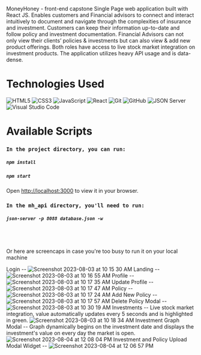 MoneyHoney - front-end capstone Single Page web application built with React JS. Enables customers and Financial advisors to connect and interact intuitively to document and navigate through the complexities of insurance and investment.
Customers can keep their information up-to-date and follow policy and investment documentation. 
Financial Advisors can not only view their clients’ policies & investments but can also view & add new product offerings. Both roles have access to live stock market integration on investment products. The application utilizes heavy API usage and is data-dense.

# Technologies Used

 ![HTML5](https://img.shields.io/badge/html5%20-%23E34F26.svg?&style=for-the-badge&logo=html5&logoColor=white) ![CSS3](https://img.shields.io/badge/css3%20-%231572B6.svg?&style=for-the-badge&logo=css3&logoColor=white) ![JavaScript](https://img.shields.io/badge/javascript%20-%23323330.svg?&style=for-the-badge&logo=javascript&logoColor=%23F7DF1E) ![React](https://img.shields.io/badge/react%20-%2320232a.svg?&style=for-the-badge&logo=react&logoColor=%2361DAFB) ![Git](https://img.shields.io/badge/git%20-%23F05033.svg?&style=for-the-badge&logo=git&logoColor=white) ![GitHub](https://img.shields.io/badge/github%20-%23121011.svg?&style=for-the-badge&logo=github&logoColor=white) ![JSON Server](https://img.shields.io/badge/JSON_Server%20-%232a2e2a.svg?&style=for-the-badge&logo=JSON&logoColor=white) ![Visual Studio Code](https://img.shields.io/badge/VSCode%20-%23007ACC.svg?&style=for-the-badge&logo=visual-studio-code&logoColor=white)

# Available Scripts

### `In the project directory, you can run:`

##### `npm install`
##### `npm start`

Open [http://localhost:3000](http://localhost:3000) to view it in your browser.

### `In the mh_api directory, you'll need to run:`
##### `json-server -p 8088 database.json -w`

<br>
<br>

Or here are screencaps in case you're too busy to run it on your local machine

Login --
![Screenshot 2023-08-03 at 10 15 30 AM](https://github.com/jonathanvanduyne/capstone_money-honeys/assets/126512504/a282ce66-c772-4c25-80af-dd233f9a09fc)
Landing --
![Screenshot 2023-08-03 at 10 16 55 AM](https://github.com/jonathanvanduyne/capstone_money-honeys/assets/126512504/13fca13d-a17c-4589-b7a3-b7b0035e2fb1)
Profile --
![Screenshot 2023-08-03 at 10 17 35 AM](https://github.com/jonathanvanduyne/capstone_money-honeys/assets/126512504/18df5973-359b-431c-94cf-e0e94716c3bf)
Update Profile --
![Screenshot 2023-08-03 at 10 17 47 AM](https://github.com/jonathanvanduyne/capstone_money-honeys/assets/126512504/5a3b290a-8938-4f81-96e4-4e1686b0569c)
Policy --
![Screenshot 2023-08-03 at 10 17 24 AM](https://github.com/jonathanvanduyne/capstone_money-honeys/assets/126512504/2145052b-3c07-4cf8-8f67-5ba8e3efb614)
Add New Policy --
![Screenshot 2023-08-03 at 10 17 57 AM](https://github.com/jonathanvanduyne/capstone_money-honeys/assets/126512504/8f22a7dc-e27f-4c95-abb7-a9b928fffc23)
Delete Policy Modal --
![Screenshot 2023-08-03 at 10 30 19 AM](https://github.com/jonathanvanduyne/capstone_money-honeys/assets/126512504/f6608400-f56b-4725-8572-44b524330533)
Investments -- Live stock market integration, value automatically updates every 5 seconds and is highlighted in green.
![Screenshot 2023-08-03 at 10 18 34 AM](https://github.com/jonathanvanduyne/capstone_money-honeys/assets/126512504/5c7827a7-b35a-4b4a-8de9-c1a0edda96ba)
Investment Graph Modal -- Graph dynamically begins on the investment date and displays the investment's value on every day the market is open.
![Screenshot 2023-08-04 at 12 08 04 PM](https://github.com/jonathanvanduyne/capstone_money-honeys/assets/126512504/82abe8c5-bf78-4f57-92f2-bdc07d3de2cd)
Investment and Policy Upload Modal Widget --
![Screenshot 2023-08-04 at 12 06 57 PM](https://github.com/jonathanvanduyne/capstone_money-honeys/assets/126512504/a45bede2-a937-42e3-9265-e9c583cc3208)
